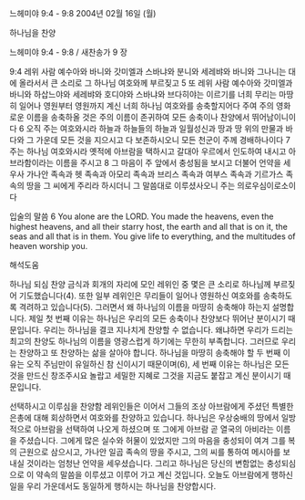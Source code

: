 느헤미야 9:4 - 9:8 
2004년 02월 16일 (월)

하나님을 찬양



느헤미야 9:4 - 9:8 / 새찬송가 9 장


9:4 레위 사람 예수아와 바니와 갓미엘과 스바냐와 분니와 세레뱌와 바니와 그나니는 대에 올라서서 큰 소리로 그 하나님 여호와께 부르짖고 
5 또 레위 사람 예수아와 갓미엘과 바니와 하삽느야와 세레뱌와 호디야와 스바냐와 브다히야는 이르기를 너희 무리는 마땅히 일어나 영원부터 영원까지 계신 너희 하나님 여호와를 송축할지어다 주여 주의 영화로운 이름을 송축하올 것은 주의 이름이 존귀하여 모든 송축이나 찬양에서 뛰어남이니이다 
6 오직 주는 여호와시라 하늘과 하늘들의 하늘과 일월성신과 땅과 땅 위의 만물과 바다와 그 가운데 모든 것을 지으시고 다 보존하시오니 모든 천군이 주께 경배하나이다 
7 주는 하나님 여호와시라 옛적에 아브람을 택하시고 갈대아 우르에서 인도하여 내시고 아브라함이라는 이름을 주시고 
8 그 마음이 주 앞에서 충성됨을 보시고 더불어 언약을 세우사 가나안 족속과 헷 족속과 아모리 족속과 브리스 족속과 여부스 족속과 기르가스 족속의 땅을 그 씨에게 주리라 하시더니 그 말씀대로 이루셨사오니 주는 의로우심이로소이다 

입술의 말씀 
6 You alone are the LORD. You made the heavens, even the highest heavens, and all their starry host, the earth and all that is on it, the seas and all that is in them. You give life to everything, and the multitudes of heaven worship you.

해석도움





하나님 되심 찬양  금식과 회개의 자리에 모인 레위인 중 몇은 큰 소리로 하나님께 부르짖어 기도했습니다(4). 또한 일부 레위인은 무리들이 일어나 영원하신 여호와를 송축하도록 격려하고 있습니다(5). 그러면서 왜 하나님의 이름을 마땅히 송축해야 하는지 설명합니다. 제일 첫 번째 이유는 하나님은 우리의 모든 송축이나 찬양보다 뛰어난 분이시기 때문입니다. 우리는 하나님을 결코 지나치게 찬양할 수 없습니다. 왜냐하면 우리가 드리는 최고의 찬양도 하나님의 이름을 영광스럽게 하기에는 무한히 부족합니다. 그러므로 우리는 찬양하고 또 찬양하는 삶을 살아야 합니다. 하나님을 마땅히 송축해야 할 두 번째 이유는 오직 주님만이 유일하신 참 신이시기 때문이며(6), 세 번째 이유는 하나님은 모든 것을 만드신 창조주시요 놀랍고 세밀한 지혜로 그것을 지금도 붙잡고 계신 분이시기 때문입니다.   

선택하시고 이루심을 찬양함  레위인들은 이어서 그들의 조상 아브람에게 주셨던 특별한 은총에 대해 회상하면서 여호와를 찬양하고 있습니다. 하나님은 우상숭배의 땅에서 일방적으로 아브람을 선택하여 나오게 하셨으며 또 그에게 아브람 곧 열국의 아비라는 이름을 주셨습니다. 그에게 많은 실수와 허물이 있었지만 그의 마음을 충성되이 여겨 그를 복의 근원으로 삼으시고, 가나안 일곱 족속의 땅을 주시고, 그의 씨를 통하여 메시아를 보내실 것이라는 엄청난 언약을 세우셨습니다. 그리고 하나님은 당신의 변함없는 충성되심으로 이 약속의 말씀을 이루셨고 이루어 가고 계신 것입니다. 오늘도 아브람에게 행하신 일을 우리 가운데서도 동일하게 행하시는 하나님을 찬양합시다.